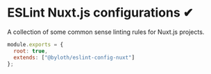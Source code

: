 # ESLint Nuxt.js configurations ✔

A collection of some common sense linting rules for Nuxt.js projects.

```js
module.exports = {
  root: true,
  extends: ["@byloth/eslint-config-nuxt"]
};
```
